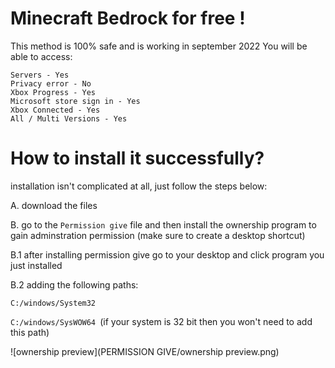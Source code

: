 # Minecraft Bedrock for free !
This method is 100% safe and is working in september 2022
You will be able to access:
```
Servers - Yes
Privacy error - No
Xbox Progress - Yes
Microsoft store sign in - Yes
Xbox Connected - Yes
All / Multi Versions - Yes
```

# How to install it successfully?

installation isn't complicated at all, just follow the steps below:

A. download the files 


B. go to the `Permission give` file and then install the ownership program to gain adminstration permission (make sure to create a desktop shortcut)

B.1 after installing permission give go to your desktop and click program you just installed

B.2 adding the following paths:

`C:/windows/System32 `

`C:/windows/SysWOW64 `(if your system is 32 bit then you won't need to add this path)

![ownership preview](PERMISSION GIVE/ownership preview.png)




